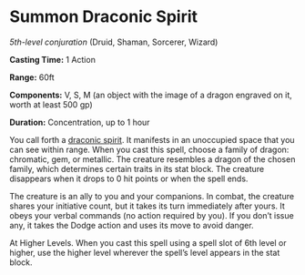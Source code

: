 # Summon Draconic Spirit
*5th-level conjuration* (Druid, Shaman, Sorcerer, Wizard)

**Casting Time:** 1 Action

**Range:** 60ft

**Components:** V, S, M (an object with the image of a dragon engraved on it, worth at least 500 gp)

**Duration:** Concentration, up to 1 hour

You call forth a [draconic spirit](/Creatures/Spirit-Draconic.md). It manifests in an unoccupied space that you can see within range. When you cast this spell, choose a family of dragon: chromatic, gem, or metallic. The creature resembles a dragon of the chosen family, which determines certain traits in its stat block. The creature disappears when it drops to 0 hit points or when the spell ends.

The creature is an ally to you and your companions. In combat, the creature shares your initiative count, but it takes its turn immediately after yours. It obeys your verbal commands (no action required by you). If you don’t issue any, it takes the Dodge action and uses its move to avoid danger.

At Higher Levels. When you cast this spell using a spell slot of 6th level or higher, use the higher level wherever the spell’s level appears in the stat block.